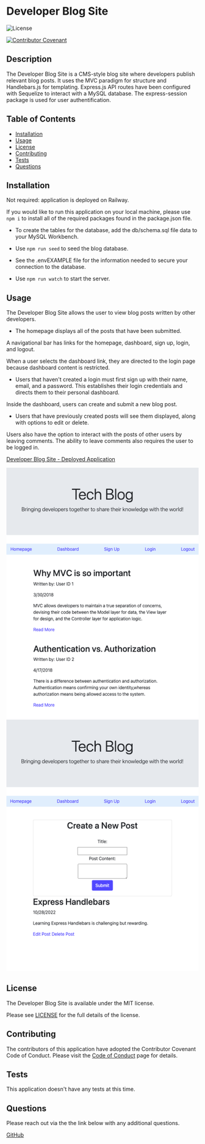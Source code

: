 
# Developer Blog Site

![License](https://img.shields.io/badge/license-MIT-blue.svg)

[![Contributor Covenant](https://img.shields.io/badge/Contributor%20Covenant-2.1-4baaaa.svg)](code_of_conduct.md)

## Description

The Developer Blog Site is a CMS-style blog site where developers publish relevant blog posts. It uses the MVC paradigm for structure and Handlebars.js for templating. Express.js API routes have been configured with Sequelize to interact with a MySQL database. The express-session package is used for user authentification.

## Table of Contents

- [Installation](#installation)
- [Usage](#usage)
- [License](#license)
- [Contributing](#contributing)
- [Tests](#tests)
- [Questions](#questions)

## Installation 

Not required: application is deployed on Railway.

If you would like to run this application on your local machine, please use `npm i` to install all of the required packages found in the package.json file. 

* To create the tables for the database, add the db/schema.sql file data to your MySQL Workbench.

* Use `npm run seed` to seed the blog database.

* See the .envEXAMPLE file for the information needed to secure your connection to the database.

* Use `npm run watch` to start the server.

## Usage 

The Developer Blog Site allows the user to view blog posts written by other developers. 

* The homepage displays all of the posts that have been submitted.

A navigational bar has links for the homepage, dashboard, sign up, login, and logout.

When a user selects the dashboard link, they are directed to the login page because dashboard content is restricted.

* Users that haven't created a login must first sign up with their name, email, and a password. This establishes their login credentials and directs them to their personal dashboard.

Inside the dashboard, users can create and submit a new blog post. 

* Users that have previously created posts will see them displayed, along with options to edit or delete.

Users also have the option to interact with the posts of other users by leaving comments. The ability to leave comments also requires the user to be logged in.

[Developer Blog Site - Deployed Application]()

![Developer Blog Site Screenshot 1](./public/images/screenshot-1.png)
![Developer Blog Site Screenshot 2](./public/images/screenshot-2.png)

## License 

The Developer Blog Site is available under the MIT license.

Please see [LICENSE](./LICENSE) for the full details of the license.

## Contributing 

The contributors of this application have adopted the Contributor Covenant Code of Conduct. Please visit the [Code of Conduct](./CODE_OF_CONDUCT) page for details.

## Tests 

This application doesn't have any tests at this time.

## Questions 

Please reach out via the the link below with any additional questions. 

[GitHub](https://github.com/smdann)
